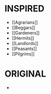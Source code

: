 # INSPIRED
- [[Agrarians]]
- [[Beggars]]
- [[Gardeners]]
- [[Hermits]]
- [[Landlords]]
- [[Peasants]]
- [[Pilgrims]]
# ORIGINAL
- 